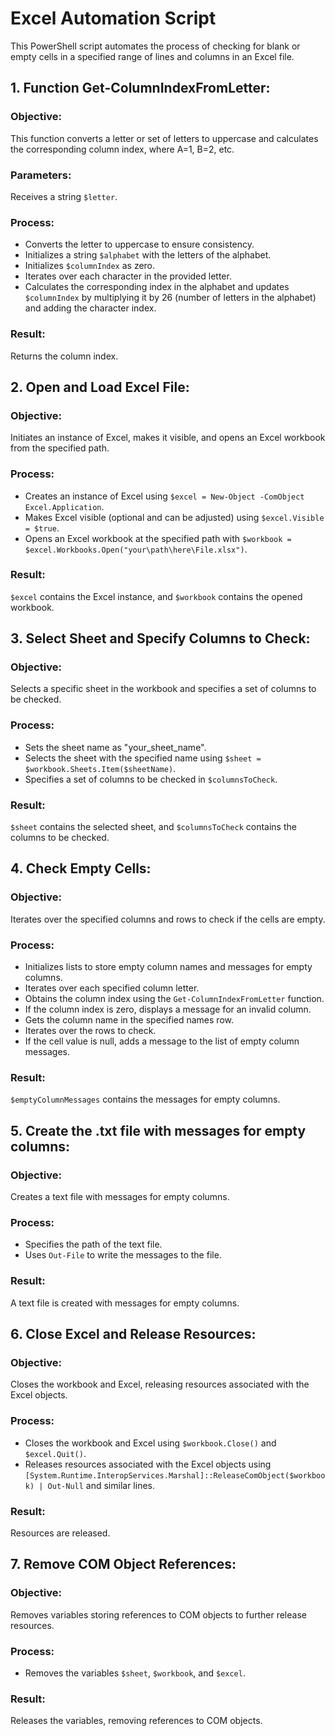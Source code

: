 # Excel Automation Script

This PowerShell script automates the process of checking for blank or empty cells in a specified range of lines and columns in an Excel file.

## 1. Function Get-ColumnIndexFromLetter:

### Objective:
This function converts a letter or set of letters to uppercase and calculates the corresponding column index, where A=1, B=2, etc.

### Parameters:
Receives a string `$letter`.

### Process:
- Converts the letter to uppercase to ensure consistency.
- Initializes a string `$alphabet` with the letters of the alphabet.
- Initializes `$columnIndex` as zero.
- Iterates over each character in the provided letter.
- Calculates the corresponding index in the alphabet and updates `$columnIndex` by multiplying it by 26 (number of letters in the alphabet) and adding the character index.

### Result:
Returns the column index.

## 2. Open and Load Excel File:

### Objective:
Initiates an instance of Excel, makes it visible, and opens an Excel workbook from the specified path.

### Process:
- Creates an instance of Excel using `$excel = New-Object -ComObject Excel.Application`.
- Makes Excel visible (optional and can be adjusted) using `$excel.Visible = $true`.
- Opens an Excel workbook at the specified path with `$workbook = $excel.Workbooks.Open("your\path\here\File.xlsx")`.

### Result:
`$excel` contains the Excel instance, and `$workbook` contains the opened workbook.

## 3. Select Sheet and Specify Columns to Check:

### Objective:
Selects a specific sheet in the workbook and specifies a set of columns to be checked.

### Process:
- Sets the sheet name as "your_sheet_name".
- Selects the sheet with the specified name using `$sheet = $workbook.Sheets.Item($sheetName)`.
- Specifies a set of columns to be checked in `$columnsToCheck`.

### Result:
`$sheet` contains the selected sheet, and `$columnsToCheck` contains the columns to be checked.

## 4. Check Empty Cells:

### Objective:
Iterates over the specified columns and rows to check if the cells are empty.

### Process:
- Initializes lists to store empty column names and messages for empty columns.
- Iterates over each specified column letter.
- Obtains the column index using the `Get-ColumnIndexFromLetter` function.
- If the column index is zero, displays a message for an invalid column.
- Gets the column name in the specified names row.
- Iterates over the rows to check.
- If the cell value is null, adds a message to the list of empty column messages.

### Result:
`$emptyColumnMessages` contains the messages for empty columns.

## 5. Create the .txt file with messages for empty columns:

### Objective:
Creates a text file with messages for empty columns.

### Process:
- Specifies the path of the text file.
- Uses `Out-File` to write the messages to the file.

### Result:
A text file is created with messages for empty columns.

## 6. Close Excel and Release Resources:

### Objective:
Closes the workbook and Excel, releasing resources associated with the Excel objects.

### Process:
- Closes the workbook and Excel using `$workbook.Close()` and `$excel.Quit()`.
- Releases resources associated with the Excel objects using `[System.Runtime.InteropServices.Marshal]::ReleaseComObject($workbook) | Out-Null` and similar lines.

### Result:
Resources are released.

## 7. Remove COM Object References:

### Objective:
Removes variables storing references to COM objects to further release resources.

### Process:
- Removes the variables `$sheet`, `$workbook`, and `$excel`.

### Result:
Releases the variables, removing references to COM objects.
